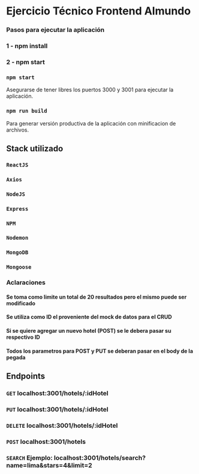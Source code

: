 # Ejercicio Técnico Frontend Almundo
### Pasos para ejecutar la aplicación
### 1 - npm install
### 2 - npm start


### `npm start`

Asegurarse de tener libres los puertos 3000 y 3001 para ejecutar la aplicación.

### `npm run build`

Para generar versión productiva de la aplicación con minificacion de archivos.

## Stack utilizado

### `ReactJS`
### `Axios`
### `NodeJS`
### `Express`
### `NPM`
### `Nodemon`
### `MongoDB`
### `Mongoose`

### Aclaraciones
#### Se toma como limite un total de 20 resultados pero el mismo puede ser modificado
#### Se utiliza como ID el proveniente del mock de datos para el CRUD
#### Si se quiere agregar un nuevo hotel (POST) se le debera pasar su respectivo ID
#### Todos los parametros para POST y PUT se deberan pasar en el body de la pegada

## Endpoints
### `GET` localhost:3001/hotels/:idHotel
### `PUT` localhost:3001/hotels/:idHotel
### `DELETE` localhost:3001/hotels/:idHotel
### `POST` localhost:3001/hotels
### `SEARCH` Ejemplo: localhost:3001/hotels/search?name=lima&stars=4&limit=2